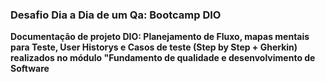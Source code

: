 ### Desafio Dia a Dia de um Qa: Bootcamp DIO
**Documentação de projeto DIO: Planejamento de Fluxo, mapas mentais para Teste, User Historys e Casos de teste (Step by Step + Gherkin) realizados no módulo "Fundamento de qualidade e desenvolvimento de Software**
